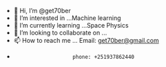- 👋 Hi, I’m @get70ber
- 👀 I’m interested in ...Machine learning
- 🌱 I’m currently learning ...Space Physics
- 💞️ I’m looking to collaborate on ...
- 📫 How to reach me ... Email: get70ber@gmail.com 
-                        phone: +251937862440

<!---
get70ber/get70ber is a ✨ special ✨ repository because its `README.md` (this file) appears on your GitHub profile.
You can click the Preview link to take a look at your changes.
--->
